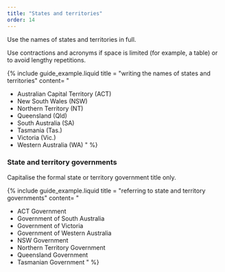 ```yaml
---
title: "States and territories"
order: 14
---
```


Use the names of states and territories in full.

Use contractions and acronyms if space is limited (for example, a table) or to avoid lengthy repetitions.

{% include guide_example.liquid
  title = "writing the names of states and territories"
  content= "
- Australian Capital Territory (ACT)
- New South Wales (NSW)
- Northern Territory (NT)
- Queensland (Qld)
- South Australia (SA)
- Tasmania (Tas.)
- Victoria (Vic.)
- Western Australia (WA)
"
%}

### State and territory governments

Capitalise the formal state or territory government title only.

{% include guide_example.liquid
  title = "referring to state and territory governments"
  content= "
- ACT Government
- Government of South Australia
- Government of Victoria
- Government of Western Australia
- NSW Government
- Northern Territory Government
- Queensland Government
- Tasmanian Government
"
%}
